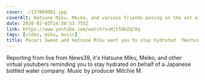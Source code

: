 ```yaml
---
cover: ./137009001.jpg
coverAlt: Hatsune Miku, Meiko, and various friends posing on the set of a news room
date: 2020-02-03T14:50:53.755Z
link: https://www.youtube.com/watch?v=Hjt59bZqC0g
tags: [video, miku, music]
title: Pocari Sweat and Hatsune Miku want you to stay hydrated 「Nechusho No!No! feat. 初音ミク＆MEIKO」
---
```


Reporting from live from News39, it's Hatsune Miku, Meiko, and other virtual youtubers reminding you to stay hydrated on behalf of a Japanese bottled water company. Music by producer Mitchie M.
